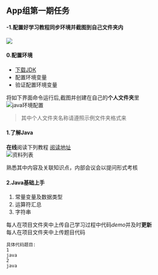 ## App组第一期任务

#### -1.配置好学习教程同步环境并截图到自己文件夹内
![](https://i.imgur.com/1IblNl3.png)


#### 0.配置环境
- [下载JDK](https://storage-2.trashink.tk/%E5%86%85%E9%83%A8%E6%96%87%E4%BB%B6/Trashink-Studio/%E5%AD%A6%E4%B9%A0/3-App%E7%BB%84/)
- 配置环境变量
- 验证配置环境变量

将如下界面命令运行后,截图并创建在自己的**个人文件夹**里  
![java环境配置](https://i.imgur.com/WfUapNg.png)  
> 其中个人文件夹名称请遵照示例文件夹格式来  

#### 1.了解Java  
**在线**阅读下列教程  [阅读地址](https://storage-2.trashink.tk/%E5%86%85%E9%83%A8%E6%96%87%E4%BB%B6/Trashink-Studio/%E5%AD%A6%E4%B9%A0/3-App%E7%BB%84/)    
![资料列表](https://i.imgur.com/fcuGRYh.png)


熟悉其中内容及关联知识点，内部会议会以提问形式考核

#### 2.Java基础上手

1. 常量变量及数据类型
2. 运算符汇总
3. 字符串

每人在项目文件夹中上传自己学习过程中代码*demo*并及时**更新**    
每人在项目文件夹中上传题目代码  

    具体代码题目:
    1
    java
    2
    java
	


